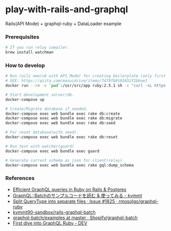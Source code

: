 # play-with-rails-and-graphql
Rails(API Mode) + graphql-ruby + DataLoader example

### Prerequisites

```bash
# If you run relay compiler.
brew install watchman
```

### How to develop

```bash
# Run rails new(v6 with API Mode) for creating boilerplate (only first time)
# SEE: https://qiita.com/masuidrive/items/7478fb9101652f2bbae1
docker run --rm -v `pwd`:/usr/src/app ruby:2.5.1 sh -c "curl -sL https://deb.nodesource.com/setup_12.x | bash - && apt-get update -qq && apt-get install -qq --no-install-recommends nodejs && npm i yarn -g && gem install rails && rails new /usr/src/app --database postgresql --force --api --version 6"

# Start development server/db.
docker-compose up

# Create/Migrate database if needed.
docker-compose exec web bundle exec rake db:create
docker-compose exec web bundle exec rake db:migrate
docker-compose exec web bundle exec rake db:seed

# For reset database(with seed).
docker-compose exec web bundle exec rake db:reset

# Run test with watcher(guard)
docker-compose exec web bundle exec guard

# Generate current schema as json for client(relay)
docker-compose exec web bundle exec rake gql:dump_schema
```

### References

- [Efficient GraphQL queries in Ruby on Rails & Postgres](https://pganalyze.com/blog/efficient-graphql-queries-in-ruby-on-rails-and-postgres)
- [GraphQL::Batchのサンプルコードを読む & 使ってみる - kymmt](https://blog.kymmt.com/entry/graphql-batch-examples)
- [Split QueryType into separate files · Issue #1825 · rmosolgo/graphql-ruby](https://github.com/rmosolgo/graphql-ruby/issues/1825)
- [kymmt90-sandbox/rails-graphql-batch](https://github.com/kymmt90-sandbox/rails-graphql-batch)
- [graphql-batch/examples at master · Shopify/graphql-batch](https://github.com/Shopify/graphql-batch/tree/master/examples)
- [First dive into GraphQL Ruby - DEV](https://dev.to/tymate/first-dive-into-graphql-ruby-nak)